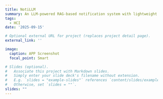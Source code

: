 ```yaml
---
title: NotiLLM
summary: An LLM-powered RAG-based notification system with lightweight notification interactions.
tags:
  - HCI
date: '2025-09-15'

# Optional external URL for project (replaces project detail page).
external_link: ''

image:
  caption: APP Screenshot
  focal_point: Smart

# Slides (optional).
#   Associate this project with Markdown slides.
#   Simply enter your slide deck's filename without extension.
#   E.g. `slides = "example-slides"` references `content/slides/example-slides.md`.
#   Otherwise, set `slides = ""`.
slides: ""
---
```

